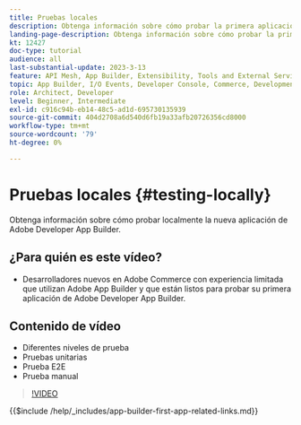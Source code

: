 ```yaml
---
title: Pruebas locales
description: Obtenga información sobre cómo probar la primera aplicación de Adobe Developer App Builder.
landing-page-description: Obtenga información sobre cómo probar la primera aplicación de Adobe Developer App Builder.
kt: 12427
doc-type: tutorial
audience: all
last-substantial-update: 2023-3-13
feature: API Mesh, App Builder, Extensibility, Tools and External Services, Backend Development
topic: App Builder, I/O Events, Developer Console, Commerce, Development, Integrations
role: Architect, Developer
level: Beginner, Intermediate
exl-id: c916c94b-eb14-48c5-ad1d-695730135939
source-git-commit: 404d2708a6d540d6fb19a33afb20726356cd8000
workflow-type: tm+mt
source-wordcount: '79'
ht-degree: 0%

---
```


# Pruebas locales {#testing-locally}

Obtenga información sobre cómo probar localmente la nueva aplicación de Adobe Developer App Builder.

## ¿Para quién es este vídeo?

* Desarrolladores nuevos en Adobe Commerce con experiencia limitada que utilizan Adobe App Builder y que están listos para probar su primera aplicación de Adobe Developer App Builder.

## Contenido de vídeo

* Diferentes niveles de prueba
* Pruebas unitarias
* Prueba E2E
* Prueba manual

>[!VIDEO](https://video.tv.adobe.com/v/3416594?quality=12&learn=on)

{{$include /help/_includes/app-builder-first-app-related-links.md}}
